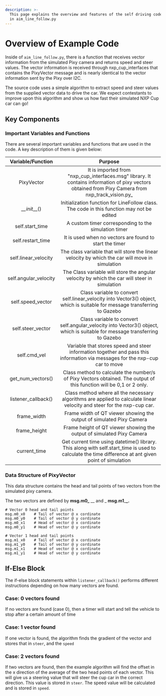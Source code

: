 ```yaml
---
description: >-
  This page explains the overview and features of the self driving code provided
  in aim_line_follow.py
---
```


# Overview of Example Code

Inside of `aim_line_follow.py`, there is a function that receives vector information from the simulated Pixy camera and returns speed and steer values. The vector information is received through nxp\_cup\_interfaces that contains the PixyVector message and is nearly identical to the vector information sent by the Pixy over I2C.&#x20;

The source code uses a simple algorithm to extract speed and steer values from the supplied vector data to drive the car. We expect contestants to improve upon this algorithm and show us how fast their simulated NXP Cup car can go!&#x20;

## Key Components

### Important Variables and Functions

There are several important variables and functions that are used in the code. A key description of them is given below:

|    Variable/Function   |                                                                        Purpose                                                                        |
| :--------------------: | :---------------------------------------------------------------------------------------------------------------------------------------------------: |
|       PixyVector       |  It is imported from "nxp\_cup_interfaces.msg" library. It contains information of pixy vectors obtained from Pixy Camera from nxp\_track\_vision.py_ |
|    _\_\_init_\_\_()    |                               Initialization function for LineFollow class. The code in this function may not be edited                               |
|    self.start\_time    |                                                  A custom timer corresponding to the simulation timer                                                 |
|   self.restart\_time   |                                                It is used when no vectors are found to start the timer                                                |
|  self.linear\_velocity |                            The class variable that will store the linear velocity by which the car will move in simulation                            |
| self.angular\_velocity |                              The Class variable will store the angular velocity by which the car will steer in simulation                             |
|   self.speed\_vector   |              Class variable to convert self.linear\_velocity into Vector3() object, which is suitable for message transferring to Gazebo              |
|   self.steer\_vector   |              Class variable to convert self.angular\_velocity into Vector3() object, which is suitable for message transferring to Gazebo             |
|      self.cmd\_vel     |             Variable that stores speed and steer information together and pass this information via messages for the nxp-cup car to move              |
|   get\_num\_vectors()  |                  Class method to calculate the number/s of Pixy Vectors obtained. The output of this function will be 0,1 or 2 only.                  |
|  listener\_callback()  |                Class method where all the necessary algorithms are applied to calculate linear velocity and steer for the nxp-cup car.                |
|      frame\_width      |                                          Frame width of QT viewer showing the output of simulated Pixy Camera                                         |
|      frame\_height     |                                         Frame height of QT viewer showing the output of simulated Pixy Camera                                         |
|      current\_time     | Get current time using datetime() library. This along with self.start\_time is used to calculate the time difference at ant given point of simulation |

### Data Structure of PixyVector

This data structure contains the head and tail points of two vectors from the simulated pixy camera.

The two vectors are defined by **msg.m0\_** __ and _ **msg.m1**_**\_.**&#x20;

```
# Vector 0 head and tail points
msg.m0_x0    # Tail of vector @ x cordinate
msg.m0_y0    # Tail of vector @ y cordinate
msg.m0_x1    # Head of vector @ x cordinate
msg.m0_y1    # Head of vector @ y cordinate

# Vector 1 head and tail points
msg.m1_x0    # Tail of vector @ x cordinate
msg.m1_y0    # Tail of vector @ y cordinate
msg.m1_x1    # Head of vector @ x cordinate
msg.m1_y1    # Head of vector @ y cordinate
```

## If-Else Block

The if-else block statements within `listener_callback()` performs different instructions depending on how many vectors are found.&#x20;

### Case: 0 vectors found

If no vectors are found (case 0), then a timer will start and tell the vehicle to stop after a certain amount of time

### Case: 1 vector found

If one vector is found, the algorithm finds the gradient of the vector and stores that in `steer`, and the `speed`

### Case: 2 vectors found

If two vectors are found, then the example algorithm will find the offset in the x direction of the average of the two head points of each vector. This will give us a steering value that will steer the cup car in the correct direction. This value is stored in `steer`. The speed value will be calculated and is stored in `speed`.

